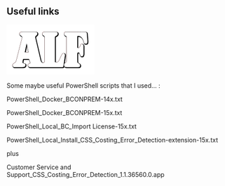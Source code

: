## Useful links
![](media/ALFlogo.png)

Some maybe useful PowerShell scripts that I used... :

PowerShell_Docker_BCONPREM-14x.txt

PowerShell_Docker_BCONPREM-15x.txt

PowerShell_Local_BC_Import License-15x.txt

PowerShell_Local_Install_CSS_Costing_Error_Detection-extension-15x.txt

plus

Customer Service and Support_CSS_Costing_Error_Detection_1.1.36560.0.app

